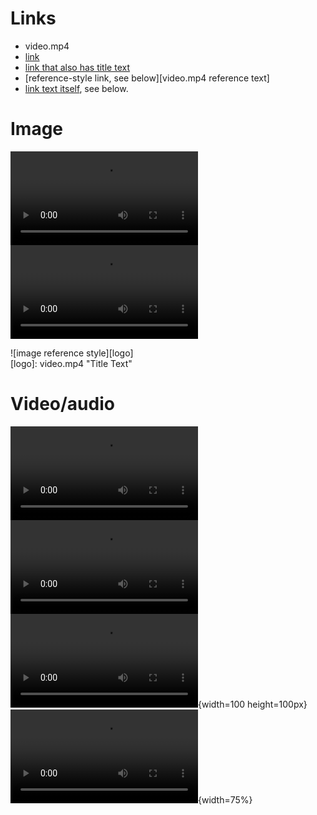 # Links
- video.mp4
- [link](video.mp4)
- [link that also has title text](video.mp4 "This link takes you to somewhere!")
- [reference-style link, see below][video.mp4 reference text]
- [link text itself][], see below.

[arbitrary case-insensitive reference text]: video.mp4  
[1]: video.mp4
[link text itself]: video.mp4

# Image

![image](video.mp4)  
![image with title text](video.mp4 "Title Text")  

![image reference style][logo]  
[logo]: video.mp4 "Title Text"

# Video/audio

![Video](video.mp4)  
![Video with title text](video.mp4)  
![Video with title text with absolute size](video.mp4 "Title Text"){width=100 height=100px}  
![Video with title text with relative size](video.mp4 "Title Text"){width=75%}

